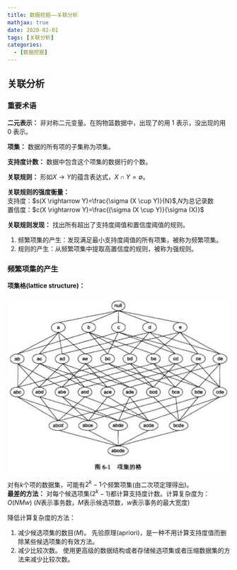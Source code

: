 ```yaml
---
title: 数据挖掘——关联分析
mathjax: true
date: 2020-02-01
tags: [关联分析]
categories:
  - [数据挖掘]
---
```


## 关联分析

### 重要术语

**二元表示：**
非对称二元变量。在购物篮数据中，出现了的用 1 表示，没出现的用 0 表示。

**项集：**
数据的所有项的子集称为项集。

**支持度计数：**
数据中包含这个项集的数据行的个数。

**关联规则：**
形如$X \rightarrow Y$的蕴含表达式，$X \cap Y = \emptyset$。

**关联规则的强度衡量：**  
支持度：$s(X \rightarrow Y)=\frac{\sigma (X \cup Y)}{N}$,$N$为总记录数  
置信度：$c(X \rightarrow Y)=\frac{(\sigma (X \cup Y)}{\sigma (X)}$

**关联规则发现：**
找出所有超出了支持度阈值和置信度阈值的规则。

1. 频繁项集的产生：发现满足最小支持度阈值的所有项集，被称为频繁项集。
2. 规则的产生：从频繁项集中提取高置信度的规则，被称为强规则。

### 频繁项集的产生

**项集格(lattice structure)：**

![picture 1](../../assets/%E6%95%B0%E6%8D%AE%E6%8C%96%E6%8E%98/%E6%95%B0%E6%8D%AE%E6%8C%96%E6%8E%98-%E5%85%B3%E8%81%94%E5%88%86%E6%9E%90/74c4e14f04dbea6655da3cb716f11e92e27f7224f68da0ba92808ffc50ce66d0.png)

对有$k$个项的数据集，可能有$2^k-1$个频繁项集(由二次项定理得出)。  
**最差的方法：**
对每个候选项集($2^k-1$)都计算支持度计数。计算复杂度为：$O(NMw)$ ($N$表示事务数，$M$表示候选项数，$w$表示事务的最大宽度)

降低计算复杂度的方法：

1. 减少候选项集的数目($M$)。
   先验原理(apriori)，是一种不用计算支持度值而删除某些候选项集的有效方法。
2. 减少比较次数。
   使用更高级的数据结构或者存储候选项集或者压缩数据集的方法来减少比较次数。
